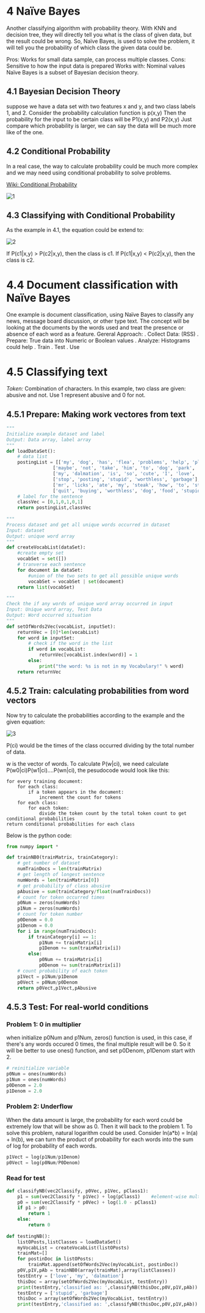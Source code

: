 # 4 Naïve Bayes
Another classifying algorithm with probability theory.
With KNN and decision tree, they will directly tell you what is the class of given data, but the result could be wrong.
So, Naïve Bayes, is used to solve the problem, it will tell you the probability of which class the given data could be.

Pros: Works for small data sample, can process multiple classes.
Cons: Sensitive to how the input data is prepared
Works with: Nominal values
Naïve Bayes is a subset of Bayesian decision theory.
## 4.1 Bayesian Decision Theory
suppose we have a data set with two features x and y, and two class labels 1, and 2.
Consider the probability calculation function is p(x,y)
Then the probability for the input to be certain class will be P1(x,y) and P2(x,y)
Just compare which probability is larger, we can say the data will be much more like of the one.

## 4.2 Conditional Probability
In a real case, the way to calculate probability could be much more complex and we may need using conditional probability to solve problems.

[Wiki: Conditional Probability](https://en.wikipedia.org/wiki/Conditional_probability)

![1](http://latex.codecogs.com/svg.latex?P(c|x)=\frac{P(x|c)P(c)}{P(x)})


## 4.3 Classifying with Conditional Probability
As the example in 4.1, the equation could be extend to:

![2](http://latex.codecogs.com/svg.latex?P(c_i|x,y)=\frac{P(x,y|c_i)P(c_i)}{P(x,y)})

If P(c1|x,y) > P(c2|x,y), then the class is c1.
If P(c1|x,y) < P(c2|x,y), then the class is c2.

# 4.4 Document classification with Naïve Bayes
One example is document classification, using Naïve Bayes to classify any news, message board discussion, or other type text.
The concept will be looking at the documents by the words used and treat the presence or absence of each word as a feature.
Gereral Approach:
. Collect Data: (RSS)
. Prepare: True data into Numeric or Boolean values
. Analyze: Histograms could help
. Train
. Test
. Use

# 4.5 Classifying text
*Token:* Combination of characters.
In this example, two class are given: abusive and not. Use 1 represent abusive and 0 for not.

## 4.5.1 Prepare: Making work vectores from text
```Python
"""
Initialize example dataset and label
Output: Data array, label array
"""
def loadDataSet():
    # data list
    postingList = [['my', 'dog', 'has', 'flea', 'problems', 'help', 'please'],
                 ['maybe', 'not', 'take', 'him', 'to', 'dog', 'park', 'stupid'],
                 ['my', 'dalmation', 'is', 'so', 'cute', 'I', 'love', 'him'],
                 ['stop', 'posting', 'stupid', 'worthless', 'garbage'],
                 ['mr', 'licks', 'ate', 'my', 'steak', 'how', 'to', 'stop', 'him'],
                 ['quit', 'buying', 'worthless', 'dog', 'food', 'stupid']]
    # label for the sentence
    classVec = [0,1,0,1,0,1]
    return postingList,classVec
 
"""
Process dataset and get all unique words occurred in dataset
Input: dataset
Output: unique word array
"""
def createVocabList(dataSet):
    #create empty set
    vocabSet = set([]) 
    # tranverse each sentence
    for document in dataSet:
        #union of the two sets to get all possible unique words
        vocabSet = vocabSet | set(document) 
    return list(vocabSet)

"""
Check the if any words of unique word array occurred in input
Input: Unique word array, Test Data
Output: Word occurred situation
"""
def setOfWords2Vec(vocabList, inputSet):
    returnVec = [0]*len(vocabList)
    for word in inputSet:
        # check if the word in the list
        if word in vocabList:
            returnVec[vocabList.index(word)] = 1
        else:
            print("the word: %s is not in my Vocabulary!" % word)
    return returnVec
```

## 4.5.2 Train: calculating probabilities from word vectors
Now try to calculate the probabilities according to the example and the given equation:

![3](http://latex.codecogs.com/svg.latex?P(c_i|w)=\frac{P(w|c_i)P(c_i)}{P(w)})

P(ci) would be the times of the class occurred dividing by the total number of data.

w is the vector of words. To calculate P(w|ci), we need calculate P(w0|ci)P(w1|ci)....P(wn|ci), the pesudocode would look like this:
```
for every training document:
    for each class:
        if a token appears in the document:
            increment the count for tokens
    for each class:
        for each token:
            divide the token count by the total token count to get conditional probabilities
return conditional probabilities for each class
```
Below is the python code:
```Python
from numpy import *

def trainNB0(trainMatrix, trainCategory):
    # get number of dataset
    numTrainDocs = len(trainMatrix)
    # get length of longest sentence
    numWords = len(trainMatrix[0])
    # get probability of class abusive
    pAbusive = sum(trainCategory/float(numTrainDocs))
    # count for token occurred times
    p0Num = zeros(numWords)
    p1Num = zeros(numWords)
    # count for token number
    p0Denom = 0.0
    p1Denom = 0.0
    for i in range(numTrainDocs):
        if trainCategory[i] == 1:
            p1Num += trainMatrix[i]
            p1Denom += sum(trainMatrix[i])
        else:
            p0Num += trainMatrix[i]
            p0Denom += sum(trainMatrix[i])
    # count probability of each token
    p1Vect = p1Num/p1Denom
    p0Vect = p0Num/p0Denom
    return p0Vect,p1Vect,pAbusive
```
## 4.5.3 Test: For real-world conditions
### Problem 1: 0 in multiplier
when initialize p0Num and p1Num, zeros() function is used, in this case, if there's any words occured 0 times, the final multiple result will be 0.
So it will be better to use ones() function, and set p0Denom, p1Denom start with 2.
```Python
# reinitialize variable
p0Num = ones(numWords)
p1Num = ones(numWords)
p0Denom = 2.0
p1Denom = 2.0
```
### Problem 2: Underflow
When the data amount is large, the probability for each word could be extremely low that will be show as 0. Then it will back to the problem 1.
To solve this problem, natural logarithm could be used. Consider ln(a*b) = ln(a) + ln(b), we can turn the product of probability for each words into the sum of log for probability of each words.
```Python
p1Vect = log(p1Num/p1Denom)
p0Vect = log(p0Num/P0Denom)
```
### Read for test
```Python
def classifyNB(vec2Classify, p0Vec, p1Vec, pClass1):
    p1 = sum(vec2Classify * p1Vec) + log(pClass1)    #element-wise mult
    p0 = sum(vec2Classify * p0Vec) + log(1.0 - pClass1)
    if p1 > p0:
        return 1
    else: 
        return 0
        
def testingNB():
    listOPosts,listClasses = loadDataSet()
    myVocabList = createVocabList(listOPosts)
    trainMat=[]
    for postinDoc in listOPosts:
        trainMat.append(setOfWords2Vec(myVocabList, postinDoc))
    p0V,p1V,pAb = trainNB0(array(trainMat),array(listClasses))
    testEntry = ['love', 'my', 'dalmation']
    thisDoc = array(setOfWords2Vec(myVocabList, testEntry))
    print(testEntry,'classified as: ',classifyNB(thisDoc,p0V,p1V,pAb))
    testEntry = ['stupid', 'garbage']
    thisDoc = array(setOfWords2Vec(myVocabList, testEntry))
    print(testEntry,'classified as: ',classifyNB(thisDoc,p0V,p1V,pAb))
```
